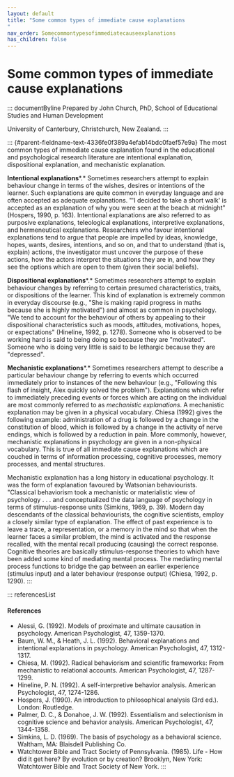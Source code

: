 ```yaml
---
layout: default
title: "Some common types of immediate cause explanations 
"
nav_order: Somecommontypesofimmediatecauseexplanations
has_children: false
---
```

# Some common types of immediate cause explanations 


::: documentByline
Prepared by John Church, PhD, School of Educational Studies and Human
Development

University of Canterbury, Christchurch, New Zealand.
:::

::: {#parent-fieldname-text-4336fe0f389a4efab14bdc0faef57e9a}
The most common types of immediate cause explanation found in the
educational and psychological research literature are intentional
explanation, dispositional explanation, and mechanistic explanation.

**Intentional explanations***.* Sometimes researchers attempt to explain
behaviour change in terms of the wishes, desires or intentions of the
learner. Such explanations are quite common in everyday language and are
often accepted as adequate explanations. "'I decided to take a short
walk' is accepted as an explanation of why you were seen at the beach at
midnight" (Hospers, 1990, p. 163). Intentional explanations are also
referred to as purposive explanations, teleological explanations,
interpretive explanations, and hermeneutical explanations. Researchers
who favour intentional explanations tend to argue that people are
impelled by ideas, knowledge, hopes, wants, desires, intentions, and so
on, and that to understand (that is, explain) actions, the investigator
must uncover the purpose of these actions, how the actors interpret the
situations they are in, and how they see the options which are open to
them (given their social beliefs).

**Dispositional explanations***.* Sometimes researchers attempt to
explain behaviour changes by referring to certain presumed
characteristics, traits, or dispositions of the learner. This kind of
explanation is extremely common in everyday discourse (e.g., "She is
making rapid progress in maths because she is highly motivated") and
almost as common in psychology. "We tend to account for the behaviour of
others by appealing to their dispositional characteristics such as
moods, attitudes, motivations, hopes, or expectations" (Hineline, 1992,
p. 1278). Someone who is observed to be working hard is said to being
doing so because they are "motivated". Someone who is doing very little
is said to be lethargic because they are "depressed".

**Mechanistic explanations***.* Sometimes researchers attempt to
describe a particular behaviour change by referring to events which
occurred immediately prior to instances of the new behaviour (e.g.,
"Following this flash of insight, Alex quickly solved the problem").
Explanations which refer to immediately preceding events or forces which
are acting on the individual are most commonly referred to as
*mechanistic explanations*. A mechanistic explanation may be given in a
physical vocabulary. Chiesa (1992) gives the following example:
administration of a drug is followed by a change in the constitution of
blood, which is followed by a change in the activity of nerve endings,
which is followed by a reduction in pain. More commonly, however,
mechanistic explanations in psychology are given in a non-physical
vocabulary. This is true of all immediate cause explanations which are
couched in terms of information processing, cognitive processes, memory
processes, and mental structures.

Mechanistic explanation has a long history in educational psychology. It
was the form of explanation favoured by Watsonian behaviourists.
"Classical behaviorism took a mechanistic or materialistic view of
psychology . . . and conceptualized the data language of psychology in
terms of stimulus-response units (Simkins, 1969, p. 39). Modern day
descendants of the classical behaviourists, the cognitive scientists,
employ a closely similar type of explanation. The effect of past
experience is to leave a trace, a representation, or a memory in the
mind so that when the learner faces a similar problem, the mind is
activated and the response recalled, with the mental recall producing
(causing) the correct response. Cognitive theories are basically
stimulus-response theories to which have been added some kind of
mediating mental process. The mediating mental process functions to
bridge the gap between an earlier experience (stimulus input) and a
later behaviour (response output) (Chiesa, 1992, p. 1290).
:::

::: referencesList
#### References

-   Alessi, G. (1992). Models of proximate and ultimate causation in
    psychology. American Psychologist, 47, 1359-1370.
-   Baum, W. M., & Heath, J. L. (1992). Behavioral explanations and
    intentional explanations in psychology. American Psychologist, 47,
    1312-1317.
-   Chiesa, M. (1992). Radical behaviorism and scientific frameworks:
    From mechanistic to relational accounts. American Psychologist, 47,
    1287-1299.
-   Hineline, P. N. (1992). A self-interpretive behavior analysis.
    American Psychologist, 47, 1274-1286.
-   Hospers, J. (1990). An introduction to philosophical analysis (3rd
    ed.). London: Routledge.
-   Palmer, D. C., & Donahoe, J. W. (1992). Essentialism and
    selectionism in cognitive science and behavior analysis. American
    Psychologist, 47, 1344-1358.
-   Simkins, L. D. (1969). The basis of psychology as a behavioral
    science. Waltham, MA: Blaisdell Publishing Co.
-   Watchtower Bible and Tract Society of Pennsylvania. (1985). Life -
    How did it get here? By evolution or by creation? Brooklyn, New
    York: Watchtower Bible and Tract Society of New York.
:::
